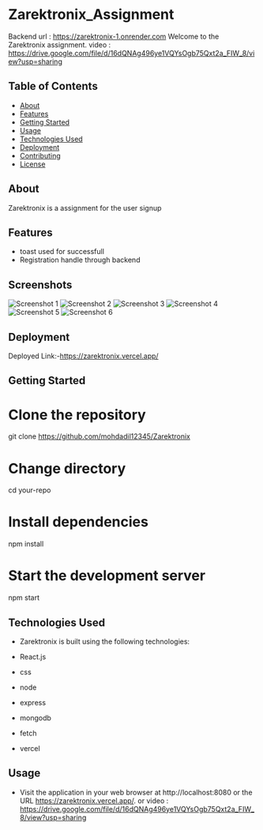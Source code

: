 # Zarektronix_Assignment
Backend url :  https://zarektronix-1.onrender.com
Welcome to the Zarektronix  assignment.
video : https://drive.google.com/file/d/16dQNAg496ye1VQYsOgb75Qxt2a_FIW_8/view?usp=sharing

## Table of Contents

- [About](#about)
- [Features](#features)
- [Getting Started](#getting-started)
- [Usage](#usage)
- [Technologies Used](#technologies-used)
- [Deployment](#deployment)
- [Contributing](#contributing)
- [License](#license)

## About

Zarektronix is a assignment for the user signup

## Features

- toast used for successfull
- Registration handle through backend


## Screenshots

![Screenshot 1](./zarefrontend/src/assets/offline1.png)
![Screenshot 2](./zarefrontend/src/assets/offline2.png)
![Screenshot 3](./zarefrontend/src/assets/online1.png)
![Screenshot 4](./zarefrontend/src/assets/online2.png)
![Screenshot 5](./zarefrontend/src/assets/hybrid1.png)
![Screenshot 6](./zarefrontend/src/assets/hybrid2.png)



## Deployment

Deployed Link:-https://zarektronix.vercel.app/

## Getting Started

# Clone the repository

git clone https://github.com/mohdadil12345/Zarektronix

# Change directory

cd your-repo

# Install dependencies

npm install

# Start the development server

npm start

## Technologies Used

- Zarektronix   is built using the following technologies:

- React.js
- css
- node
- express
- mongodb
- fetch
- vercel

## Usage

- Visit the application in your web browser at http://localhost:8080 or the URL https://zarektronix.vercel.app/. or video : https://drive.google.com/file/d/16dQNAg496ye1VQYsOgb75Qxt2a_FIW_8/view?usp=sharing
